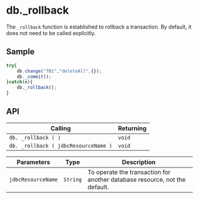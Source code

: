 # db._rollback

The `_rollback` function is established to rollback a transaction. By default, it does not need to be called explicitly.

## Sample

```javascript
try{
	db.change("TB1","deleteAll",{});
	db._commit();
}catch(e){
	db._rollback();
}
```

## API

| Calling | Returning |
|---|---|
| `db. _rollback ( )` | `void` |
| `db. _rollback ( jdbcResourceName )` | `void` |

| Parameters | Type | Description |
|---|---|---|
| `jdbcResourceName` | `String` | To operate the transaction for another database resource, not the default. |

